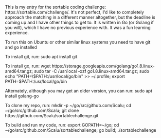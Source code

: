 <p>This is my entry for the sortable coding challenge: https://sortable.com/challenge/.
It's not perfect, I'd like to completely approach the matching in a different manner altogether, but the deadline is coming up and I have other things to get to.
It is written in Go (or Golang if you will), which I have no previous experience with. It was a fun learning experience.</p>

<p>To run this on Ubuntu or other similar linux systems you need to have git and go installed</p>

<p>To install git, run: sudo apt install git</p>

<p>To install go, run: wget https://storage.googleapis.com/golang/go1.8.linux-amd64.tar.gz; sudo tar -C /usr/local -xzf go1.8.linux-amd64.tar.gz; sudo echo "PATH=\$PATH:/usr/local/go/bin" >> ~/.profile; export PATH=$PATH:/usr/local/go/bin</p>
<p>Alternately, although you may get an older version, you can run: sudo apt install golang-go</p>

<p>To clone my repo, run: mkdir -p ~/go/src/github.com/Scalu; cd ~/go/src/github.com/Scalu; git clone https://github.com/Scalu/sortablechallenge.git</p>

<p>To build and run my code, run: export GOPATH=~/go; cd ~/go/src/github.com/Scalu/sortablechallenge; go build; ./sortablechallenge</p>
